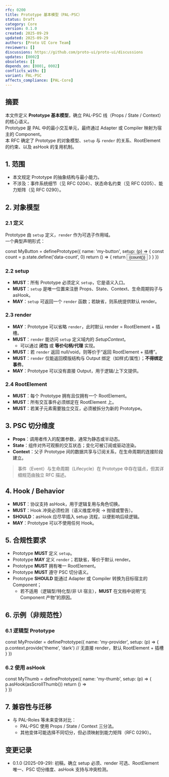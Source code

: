```yaml
---
rfc: 0200
title: Prototype 基本模型（PAL-PSC）
status: Draft
category: Core
version: 0.1.0
created: 2025-09-29
updated: 2025-09-29
authors: [Proto UI Core Team]
reviewers: []
discussions: https://github.com/proto-ui/proto-ui/discussions
updates: [0002]
obsoletes: []
depends_on: [0001, 0002]
conflicts_with: []
variant: PAL-PSC
affects_compliance: [PAL-Core]
---
```


## 摘要

本文件定义 **Prototype 基本模型**，确立 PAL-PSC 线（Props / State / Context）的核心语义。  
Prototype 是 PAL 中的最小交互单元，最终通过 Adapter 或 Compiler 映射为宿主的 Component。  
本 RFC 确定了 Prototype 的对象模型、`setup` 与 `render` 的关系、RootElement 的约束、以及 asHook 的复用机制。

## 1. 范围

- 本文规定 Prototype 的抽象结构与最小能力。  
- 不涉及：事件系统细节（见 RFC 0204）、状态命名约束（见 RFC 0205）、能力矩阵（见 RFC 0290）。  

## 2. 对象模型

### 2.1 定义

Prototype 由 `setup` 定义，`render` 作为可选子作用域。  
一个典型声明形式：

<example-js>
const MyButton = definePrototype({
  name: 'my-button',
  setup: (p) => {
    const count = p.state.define('data-count', 0)
    return () => {
      return <button>{count()}</button>
    }
  }
})
</example-js>

### 2.2 setup

- **MUST**：所有 Prototype 必须定义 `setup`，它是语义入口。  
- **MUST**：`setup` 是唯一位置来注册 Props、State、Context、生命周期钩子与 asHook。  
- **MAY**：`setup` 可返回一个 `render` 函数；若缺省，则系统提供默认 render。

### 2.3 render

- **MAY**：Prototype 可以省略 `render`，此时默认 render = RootElement + 插槽。  
- **MUST**：`render` 能访问 `setup` 定义域内的 *SetupContext*。  
  - 可以通过 **闭包** 或 **等价句柄/代理** 实现。  
- **MUST**：若 `render` 返回 null/void，则等价于“返回 RootElement + 插槽”。  
- **MUST**：`render` 仅能返回模版结构与 Output 绑定（如样式/属性）；**不得绑定事件**。  
- **MAY**：Prototype 可以没有直接 Output，用于逻辑/上下文提供。  

### 2.4 RootElement

- **MUST**：每个 Prototype 拥有且仅拥有一个 RootElement。  
- **MUST**：所有交互事件必须绑定在 RootElement 上。  
- **MUST**：若某子元素需要独立交互，必须被拆分为新的 Prototype。  

## 3. PSC 切分维度

- **Props**：调用者传入的配置参数，通常为静态或半动态。  
- **State**：组件对外可观察的交互状态；变化可被订阅或驱动渲染。  
- **Context**：父子 Prototype 间的数据共享与订阅关系，在生命周期的连接阶段建立。  

> 事件（Event）与生命周期（Lifecycle）在 Prototype 中存在锚点，但其详细规范由独立 RFC 描述。

## 4. Hook / Behavior

- **MUST**：协议支持 asHook，用于逻辑复用与角色切换。  
- **MUST**：Hook 冲突必须检测（语义维度冲突 → 抛错或警告）。  
- **SHOULD**：asHook 应尽早插入 setup 流程，以便影响后续逻辑。  
- **MAY**：Prototype 可以不使用任何 Hook。  

## 5. 合规性要求

- Prototype **MUST** 定义 `setup`。  
- Prototype **MAY** 定义 `render`；若缺省，等价于默认 render。  
- Prototype **MUST** 拥有唯一 RootElement。  
- Prototype **MUST** 遵守 PSC 切分语义。  
- Prototype **SHOULD** 能通过 Adapter 或 Compiler 转换为目标宿主的 Component；  
  - 若不适用（逻辑型/特化型/非 UI 宿主），**MUST** 在文档中说明“无 Component 产物”的原因。  

## 6. 示例（非规范性）

### 6.1 逻辑型 Prototype

<example-js>
const MyProvider = definePrototype({
  name: 'my-provider',
  setup: (p) => {
    p.context.provide('theme', 'dark')
    // 无直接 render，默认 RootElement + 插槽
  }
})
</example-js>

### 6.2 使用 asHook

<example-js>
const MyThumb = definePrototype({
  name: 'my-thumb',
  setup: (p) => {
    p.asHook(asScrollThumb())
    return () => <div class="thumb"/>
  }
})
</example-js>

## 7. 兼容性与迁移

- 与 PAL-Roles 等未来变体对比：  
  - PAL-PSC 使用 Props / State / Context 三分法。  
  - 其他变体可能选择不同切分，但必须映射到能力矩阵（RFC 0290）。  

## 变更记录

- 0.1.0 (2025-09-29): 初稿，确立 setup 必须、render 可选、RootElement 唯一、PSC 切分维度、asHook 支持与冲突检测。
